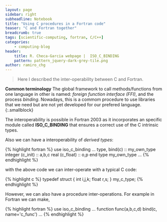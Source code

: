 ```yaml
---
layout: page
sidebar: right
subheadline: Notebook
title: "Using C procedures in a Fortran code"
teaser: "C and Fortran together"
breadcrumb: true
tags: [scientific-computing, fortran, C/C++]
categories:
    - computing-blog
header:
    title: R. Checa-Garcia webpage |  ISO_C_BINDING
    pattern: pattern_jquery-dark-grey-tile.png
author: ramiro_chg
---
```



> Here I described the inter-operability between C and Fortran.

**Common terminology**
The global framework to call methods/functions from one language in other is named: *foreign function interface (FFI)*, and the process *binding*. Nowadays, this is a commom procedure to use libraries that we need but are not yet developed for our prefered language. 
{:.smallblock}

The interoperability is possible in Fortran 2003 as it incorporates an specific module called **ISO_C_BINDING** that ensures a correct use of the C intrinsic types.

Also we can have a interoperability of *derived types*:

{% highlight fortran %}
use iso_c_binding
...
    type, bind(c) :: my_own_type
        integer (c_init) :: a,b,c
        real (c_float)   :: o,p
    end type my_own_type
...
{% endhighlight %}

with the above code we can inter-operate with a typical C code:

{% highlight c %}
  typedef struct {
    int i,j,k;
    float  r,s;
  } my_c_type;
{% endhighlight %}

However, we can also have a procedure inter-operations. For example in Fortran we can make,

{% highlight fortran %}
use iso_c_binding
...
  function func(a,b,c,d) bind(c, name='c_func')
...
{% endhighlight %}


